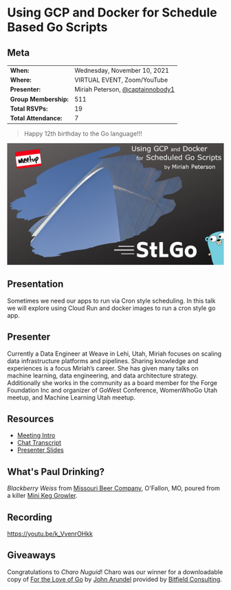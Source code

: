# Using GCP and Docker for Schedule Based Go Scripts

## Meta 
| | |
| --- | --- |
| **When:** | Wednesday, November 10, 2021 |
| **Where:** | VIRTUAL EVENT, Zoom/YouTube |
| **Presenter:** | Miriah Peterson, [@captainnobody1](https://twitter.com/captainnobody1) |
| **Group Membership:** | 511 |
| **Total RSVPs:** | 19 |
| **Total Attendance:** | 7 |

> Happy 12th birthday to the Go language!!!

![](images/cover.png)

## Presentation
Sometimes we need our apps to run via Cron style scheduling. In this talk we will explore using Cloud Run and docker images to run a cron style go app.

## Presenter
Currently a Data Engineer at Weave in Lehi, Utah, Miriah focuses on scaling data infrastructure platforms and pipelines. Sharing knowledge and experiences is a focus Miriah’s career. She has given many talks on machine learning, data engineering, and data architecture strategy. Additionally she works in the community as a board member for the Forge Foundation Inc and organizer of GoWest Conference, WomenWhoGo Utah meetup, and Machine Learning Utah meetup.

## Resources
* [Meeting Intro](Meeting-Intro.pdf)
* [Chat Transcript](chat-transcript.txt)
* [Presenter Slides](https://github.com/Soypete/talks/tree/master/go-run-gcp)

## What's Paul Drinking?
*Blackberry Weiss* from [Missouri Beer Company](https://mobeerco.com/), O'Fallon, MO, poured from a killer [Mini Keg Growler](https://www.amazon.com/dp/B08ZMN9H92?psc=1&ref=ppx_yo2_dt_b_product_details).

## Recording
https://youtu.be/k_VvenrOHkk

## Giveaways
Congratulations to _Charo Nuguid_! Charo was our winner for a downloadable copy of [For the Love of Go](https://bitfieldconsulting.com/books/love) by [John Arundel](https://twitter.com/bitfield) provided by [Bitfield Consulting](https://bitfieldconsulting.com/).
